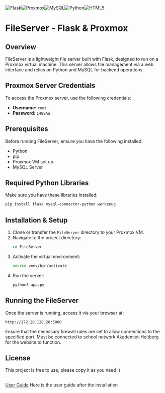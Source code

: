 ![Flask](https://img.shields.io/badge/flask-%23000.svg?style=for-the-badge&logo=flask&logoColor=white)![Proxmox](https://img.shields.io/badge/proxmox-proxmox?style=for-the-badge&logo=proxmox&logoColor=%23E57000&labelColor=%232b2a33&color=%232b2a33)![MySQL](https://img.shields.io/badge/mysql-4479A1.svg?style=for-the-badge&logo=mysql&logoColor=white)![Python](https://img.shields.io/badge/python-3670A0?style=for-the-badge&logo=python&logoColor=ffdd54)![HTML5](https://img.shields.io/badge/html5-%23E34F26.svg?style=for-the-badge&logo=html5&logoColor=white)
# FileServer - Flask & Proxmox

## Overview
FileServer is a lightweight file server built with Flask, designed to run on a Proxmox virtual machine. This server allows file management via a web interface and relies on Python and MySQL for backend operations.

## Proxmox Server Credentials
To access the Proxmox server, use the following credentials:
- **Username:** `root`
- **Password:** `1488Aa`

## Prerequisites
Before running FileServer, ensure you have the following installed:
- Python
- pip 
- Proxmox VM set up
- MySQL Server

## Required Python Libraries
Make sure you have these libraries installed:
```sh
pip install flask mysql-connector-python werkzeug
```

## Installation & Setup

1. Clone or transfer the `FileServer` directory to your Proxmox VM.
2. Navigate to the project directory:
   ```sh
   cd FileServer
   ```
3. Activate the virtual environment:
   ```sh
   source venv/bin/activate
   ```
4. Run the server:
   ```sh
   python3 app.py
   ```

## Running the FileServer
Once the server is running, access it via your browser at:
```
http://172.20.128.28:5000
```
Ensure that the necessary firewall rules are set to allow connections to the specified port.
Must be connected to school network Akademiet-Heltberg for the website to function.

## License
This project is free to use, please copy it as you need :)

##
[User Guide](index.md)
Here is the user guide after the installation 
